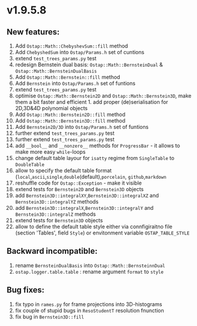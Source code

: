 # v1.9.5.8

## New features:

  1. Add `Ostap::Math::ChebyshevSum::fill` method
  1. Add `ChebyshedSum` into `Ostap/Params.h` set of cuntions
  1. extend `test_trees_params.py` test
  1. redesign Bernstein dual basis: `Ostap::Math::BernsteinDual` & `Ostap::Math::BernsteinDualBasis`
  1. Add `Ostap::Math::Bernstein::fill` method
  1. Add `Bernstein` into `Ostap/Params.h` set of funtions
  1. extend `test_trees_params.py` test
  1. optimise `Ostap::Math::Bernstein2D` and `Ostap::Math::Bernstein3D`, make them a bit faster and efficient  1. add proper (de)serialisation for 2D,3D&4D polynomial objects  
  1. Add `Ostap::Math::Bernstein2D::fill` method
  1. Add `Ostap::Math::Bernstein3D::fill` method
  1. Add `Bernstein2D/3D` into `Ostap/Params.h` set of funtions
  1. further extend `test_trees_params.py` test
  1. further extend `test_trees_params.py` test
  1. add `__bool__` and `__nonzero__` methods for `ProgressBar`  - it allows to make more easy `while`-loops 
  1. change default table layour for `isatty` regime from `SingleTable` to `DoubleTable`
  1. allow to specify the default table format (`local`,`ascii`,`single`,`double`(default),`porcelain`, `github`,`markdown`
  1. reshuffle code for `Ostap::Exception` - make it visible
  1. extend tests for `Bernstein2D` and `Bernstein3D` objects
  1. add `Bernstein3D::integralXY`,`Bernstein3D::integralXZ` and `Bernstein3D::integralYZ` methods
  1. add `Bernstein3D::integralX`,`Bernstein3D::integralY` and `Bernstein3D::integralZ` methods
  1. extend tests for `Bernstein3D` objects
  1. allow to define the default table style either via connfigiraitno file (section 'Tables', field `Style`) or envitonment variable `OSTAP_TABLE_STYLE`
  
## Backward incompatible:  

  1. rename `BernsteinDualBasis` into `Ostap::Math::BernsteinnDual`
  1. `ostap.logger.table.table` : rename argument `format` to `style`
  
## Bug fixes:

  1. fix typo in `rames.py` for frame projections into 3D-histograms
  1. fix couple of stupid bugs in `ResoStudentT` resolution fnunction
  1. fix bug in `Bernstein3D::fill`
